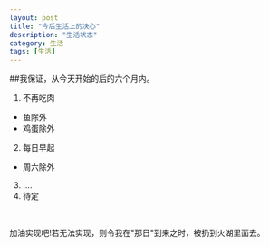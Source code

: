 ```yaml
---
layout: post
title: "今后生活上的决心"
description: "生活状态"
category: 生活
tags: [生活]
---
```



##我保证，从今天开始的后的六个月内。<br/>

1. 不再吃肉
  * 鱼除外
  * 鸡蛋除外
2.  每日早起
  * 周六除外  
3. ....
4. 待定

<br/>


加油实现吧!若无法实现，则令我在"那日"到来之时，被扔到火湖里面去。
